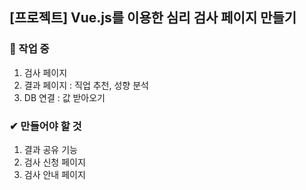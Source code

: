 ## [프로젝트] Vue.js를 이용한 심리 검사 페이지 만들기

### 📌 작업 중
1. 검사 페이지
2. 결과 페이지 : 직업 추천, 성향 분석
3. DB 연결 : 값 받아오기

### ✔ 만들어야 할 것
1. 결과 공유 기능
2. 검사 신청 페이지
3. 검사 안내 페이지

